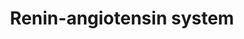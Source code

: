 ---
annotations:
- type: Disease Ontology
  value: renal hypertension
- type: Disease Ontology
  value: hypertension
- type: Pathway Ontology
  value: renin-angiotensin cascade pathway
authors:
- Rishiaachaibersing
- Mark
- Thomas
- MaintBot
- Evelo
- Ddigles
- Mkutmon
- AgustinGV
- Egonw
- DeSl
- Khanspers
- Eweitz
description: This pathway is based on the [http://www.genome.jp/dbget-bin/show_pathway?map04614+C15850
  KEGG pathway] of renin-angiotensin and the [http://www.ambion.com/tools/pathway/pathway.php?pathway=Renin-Angiotensin%20Pathway
  Ambion pathway] of renin-angiotensin
last-edited: 2021-05-09
organisms:
- Rattus norvegicus
redirect_from:
- /index.php/Pathway:WP376
- /instance/WP376
schema-jsonld:
- '@context': https://schema.org/
  '@id': https://wikipathways.github.io/pathways/WP376.html
  '@type': Dataset
  creator:
    '@type': Organization
    name: WikiPathways
  description: This pathway is based on the [http://www.genome.jp/dbget-bin/show_pathway?map04614+C15850
    KEGG pathway] of renin-angiotensin and the [http://www.ambion.com/tools/pathway/pathway.php?pathway=Renin-Angiotensin%20Pathway
    Ambion pathway] of renin-angiotensin
  keywords:
  - Angiotensin (1-9)
  - Elk1
  - SHC
  - MEKK1
  - Mapk3
  - Ace2
  - Jak2
  - Ikbkb
  - Fos
  - CMA1
  - FAK
  - PI3K
  - 'NO'
  - Agtr2
  - ROS
  - Renin
  - IP3R
  - Agtr1a
  - CA2+
  - Nln
  - PAK2
  - Rac1
  - GalfaQ/11
  - MKK7
  - PIP2
  - Lnpep
  - Thop1
  - cAMP
  - Itpr1
  - Cpa3
  - Angiotensin (1-7)
  - Angiotensin 1
  - ATF2
  - Itpr3
  - Itpr2
  - Angiotensinogen
  - Anpep
  - Angiotensin (1-5)
  - Grb2
  - PAK6
  - p38
  - PAK1
  - Mapk9
  - STAT1
  - PKA
  - PPtase
  - Enpep
  - AC2/3
  - PtgIR
  - Mapk8
  - Prkcq
  - ERK1
  - Raf1
  - Mas1
  - CTSG
  - PAK3
  - Ikbkg
  - Angiotensin IV
  - TYK
  - PAK
  - Ras
  - Mapk10
  - DAG
  - Ppgb
  - Angiotensin II
  - STAT3
  - PAK7
  - PYK2
  - IP3
  - Plcb1
  - PAK4
  - Angiotensin III
  - Mme
  - Ceramide
  - NF-KB
  - MKK4
  - c-Jun
  - SOS
  - Ace
  - JNK
  license: CC0
  name: Renin-angiotensin system
seo: CreativeWork
title: Renin-angiotensin system
wpid: WP376
---